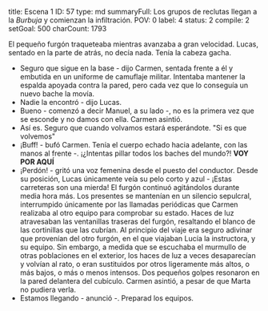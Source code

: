 title:          Escena 1
ID:             57
type:           md
summaryFull:    Los grupos de reclutas llegan a la *Burbuja* y comienzan la infiltración.
POV:            0
label:          4
status:         2
compile:        2
setGoal:        500
charCount:      1793


El pequeño furgón traqueteaba mientras avanzaba a gran velocidad. Lucas, sentado en la parte de atrás, no decía nada. Tenía la cabeza gacha.
- Seguro que sigue en la base - dijo Carmen, sentada frente a él y embutida en un uniforme de camuflaje militar. Intentaba mantener la espalda apoyada contra la pared, pero cada vez que lo conseguía un nuevo bache la movía.
- Nadie la encontró - dijo Lucas.
- Bueno - comenzó a decir Manuel, a su lado -, no es la primera vez que se esconde y no damos con ella.
Carmen asintió.
- Así es. Seguro que cuando volvamos estará esperándote.
"Si es que volvemos"
- ¡Buff! - bufó Carmen. Tenía el cuerpo echado hacia adelante, con las manos al frente -. ¡¿Intentas pillar todos los baches del mundo?!
**VOY POR AQUÍ**
- ¡Perdón! - gritó una voz femenina desde el puesto del conductor. Desde su posición, Lucas únicamente veía su pelo corto y azul - ¡Estas carreteras son una mierda!
El furgón continuó agitándolos durante media hora más. Los presentes se mantenían en un silencio sepulcral, interrumpido únicamente por las llamadas periódicas que Carmen realizaba al otro equipo para comprobar su estado.
Haces de luz atravesaban las ventanillas traseras del furgón, resaltando el blanco de las cortinillas que las cubrían. Al principio del viaje era seguro adivinar que provenían del otro furgón, en el que viajaban Lucía la instructora, y su equipo.
Sin embargo, a medida que se escuchaba el murmullo de otras poblaciones en el exterior, los haces de luz a veces desaparecían y volvían al rato, o eran sustituidos por otros ligeramente más altos, o más bajos, o más o menos intensos.
Dos pequeños golpes resonaron en la pared delantera del cubículo. Carmen asintió, a pesar de que Marta no pudiera verla.
- Estamos llegando - anunció -. Preparad los equipos.
